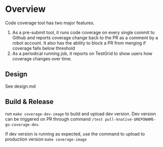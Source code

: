 # Overview

Code coverage tool has two major features.

1. As a pre-submit tool, it runs code coverage on every single commit to Github and reports coverage change back to the PR as a comment by a robot account. It also has the ability to block a PR from merging if coverage falls below threshold
1. As a periodical running job, it reports on TestGrid to show users how coverage changes over time.

## Design

See design.md

## Build & Release

run `make coverage-dev-image` to build and upload dev version.
Dev version can be triggered on PR through command
`/test pull-knative-$REPONAME-go-coverage-dev`.

If dev version is running as expected,
use the command to upload to production version `make coverage-image`



